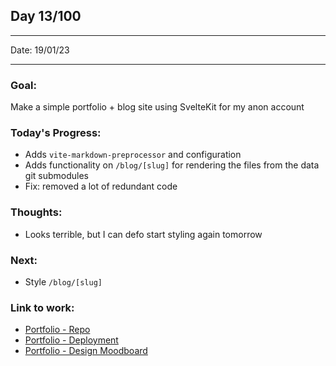 ## Day 13/100

---

Date: 19/01/23

---

### Goal: 

Make a simple portfolio + blog site using SvelteKit for my anon account

### **Today's Progress**: 

- Adds `vite-markdown-preprocessor` and configuration
- Adds functionality on `/blog/[slug]` for rendering the files from the data git submodules
- Fix: removed a lot of redundant code

### **Thoughts**: 
- Looks terrible, but I can defo start styling again tomorrow

### **Next**:
- Style `/blog/[slug]`

### **Link to work:** 
- [Portfolio - Repo](https://github.com/activate-glacier-instinct/activate-glacier-instinct.github.io)
- [Portfolio - Deployment](https://activate-glacier-instinct.github.io/)
- [Portfolio - Design Moodboard](https://www.figma.com/file/EACX3PwCLrEc2q3oHRtxU4/Portfolio---Moodboard?node-id=0%3A1)